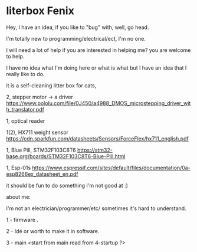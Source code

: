 # literbox Fenix

Hey, I have an idea, if you like to "bug" with, well, go head.

I'm totally new to programming/electrical/ect, I'm no one.

I will need a lot of help if you are interested in helping me? you are welcome to help.

I have no idea what I'm doing here or what is what but I have an idea that I really like to do.

it is a self-cleaning litter box for cats,

2, stepper motor -> a driver   https://www.pololu.com/file/0J450/a4988_DMOS_microstepping_driver_with_translator.pdf

1, optical reader              

1(2), HX711 weight sensor      https://cdn.sparkfun.com/datasheets/Sensors/ForceFlex/hx711_english.pdf

1, Blue Pill, STM32F103C8T6    https://stm32-base.org/boards/STM32F103C8T6-Blue-Pill.html

1, Esp-01s                     https://www.espressif.com/sites/default/files/documentation/0a-esp8266ex_datasheet_en.pdf


it should be fun to do something I'm not good at :)

about me:

I'm not an electrician/programmer/etc/ sometimes it's hard to understand.


1 - firmware <first step to take with stm32f1>.

2 - Idé or worth to make it in software.

3 - main <start from main read from 4-startup ?>

